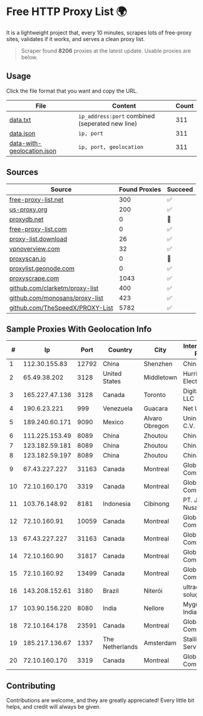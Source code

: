 
# Free HTTP Proxy List 🌍

It is a lightweight project that, every 10 minutes, scrapes lots of free-proxy sites, validates if it works, and serves a clean proxy list.


> Scraper found **8206** proxies at the latest update. Usable proxies are below.

## Usage

Click the file format that you want and copy the URL.


|File|Content|Count|
|----|-------|-----|
|[data.txt](https://raw.githubusercontent.com/themiralay/Proxy-List-World/master/data.txt)|`ip_address:port` combined (seperated new line)|311|
|[data.json](https://raw.githubusercontent.com/themiralay/Proxy-List-World/master/data.json)|`ip, port`|311|
|[data-with-geolocation.json](https://raw.githubusercontent.com/themiralay/Proxy-List-World/master/data-with-geolocation.json)|`ip, port, geolocation`|311|

## Sources

|Source|Found Proxies|Succeed|
|------|-------------|-------|
|[free-proxy-list.net](https://free-proxy-list.net)|300|✅|
|[us-proxy.org](https://www.us-proxy.org)|200|✅|
|[proxydb.net](http://proxydb.net)|0|🚫|
|[free-proxy-list.com](https://free-proxy-list.com/?page=&port=&type%5B%5D=http&type%5B%5D=https&up_time=0&search=Search)|0|✅|
|[proxy-list.download](https://www.proxy-list.download/HTTP)|26|✅|
|[vpnoverview.com](https://vpnoverview.com/privacy/anonymous-browsing/free-proxy-servers)|32|✅|
|[proxyscan.io](https://www.proxyscan.io)|0|🚫|
|[proxylist.geonode.com](https://proxylist.geonode.com/api/proxy-list?limit=300&page=1&sort_by=lastChecked&sort_type=desc&protocols=http,https)|0|✅|
|[proxyscrape.com](https://api.proxyscrape.com/v2/?request=displayproxies&protocol=http&timeout=10000&country=all&ssl=all&anonymity=all)|1043|✅|
|[github.com/clarketm/proxy-list](https://raw.githubusercontent.com/clarketm/proxy-list/master/proxy-list-raw.txt)|400|✅|
|[github.com/monosans/proxy-list](https://raw.githubusercontent.com/monosans/proxy-list/main/proxies/http.txt)|423|✅|
|[github.com/TheSpeedX/PROXY-List](https://raw.githubusercontent.com/TheSpeedX/PROXY-List/master/http.txt)|5782|✅|


## Sample Proxies With Geolocation Info

|#|Ip|Port|Country|City|Internet Service Provider|
|-|--|----|-------|----|-------------------------|
|1|112.30.155.83|12792|China|Shenzhen|China Mobile|
|2|65.49.38.202|3128|United States|Middletown|Hurricane Electric LLC|
|3|165.227.47.136|3128|Canada|Toronto|DigitalOcean, LLC|
|4|190.6.23.221|999|Venezuela|Guacara|Net Uno|
|5|189.240.60.171|9090|Mexico|Alvaro Obregon|Uninet S.A. de C.V.|
|6|111.225.153.49|8089|China|Zhoutou|China Telecom|
|7|123.182.59.181|8089|China|Zhoutou|China Telecom|
|8|123.182.59.197|8089|China|Zhoutou|China Telecom|
|9|67.43.227.227|31163|Canada|Montreal|GloboTech Communications|
|10|72.10.160.170|3319|Canada|Montreal|GloboTech Communications|
|11|103.76.148.92|8181|Indonesia|Cibinong|PT. Java Digital Nusantara|
|12|72.10.160.91|10059|Canada|Montreal|GloboTech Communications|
|13|67.43.227.227|31163|Canada|Montreal|GloboTech Communications|
|14|72.10.160.90|31817|Canada|Montreal|GloboTech Communications|
|15|72.10.160.92|13499|Canada|Montreal|GloboTech Communications|
|16|143.208.152.61|3180|Brazil|Niterói|ultraconexão soluçoes eireli|
|17|103.90.156.220|8080|India|Nellore|Myguru Online India Pvt Ltd|
|18|72.10.164.178|23591|Canada|Montreal|GloboTech Communications|
|19|185.217.136.67|1337|The Netherlands|Amsterdam|Stallion Network Services Limited|
|20|72.10.160.170|3319|Canada|Montreal|GloboTech Communications|



## Contributing

Contributions are welcome, and they are greatly appreciated! Every
little bit helps, and credit will always be given.

